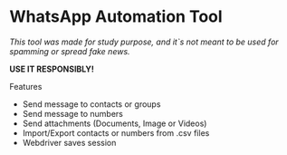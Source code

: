 # WhatsApp Automation Tool

*This tool was made for study purpose, and it`s not meant to be used for spamming or spread fake news.*

**USE IT RESPONSIBLY!**

Features

 - Send message to contacts or groups
 - Send message to numbers
 - Send attachments (Documents, Image or Videos)
 - Import/Export contacts or numbers from .csv files
 - Webdriver saves session
